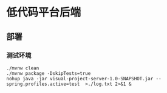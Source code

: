 # 低代码平台后端
## 部署
### 测试环境
``` shell
./mvnw clean
./mvnw package -DskipTests=true
nohup java -jar visual-project-server-1.0-SNAPSHOT.jar --spring.profiles.active=test  >./log.txt 2>&1 &
```